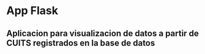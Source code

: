 # App Flask
## Aplicacion para visualizacion de datos a partir de CUITS registrados en la base de datos
